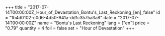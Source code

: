 +++
title = "2017-07-14T00:00:00Z_Hour_of_Devastation_Bontu's_Last_Reckoning_[en]_false"
id = "1b4d0102-c0d6-4d50-941a-dd1c3575a3a8"
date = "2017-07-14T00:00:00Z"
name = "Bontu's Last Reckoning"
lang = ["en"]
price = "0.79"
quantity = 4
foil = false
set = "Hour of Devastation"
+++
